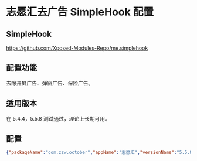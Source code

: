 # 志愿汇去广告 SimpleHook 配置

## SimpleHook

https://github.com/Xposed-Modules-Repo/me.simplehook

## 配置功能

去除开屏广告、弹窗广告、保险广告。

## 适用版本

在 5.4.4，5.5.8 测试通过，理论上长期可用。

## 配置

```json
{"packageName":"com.zzw.october","appName":"志愿汇","versionName":"5.5.8","description":"","configs":"[{\"className\":\"com.zzw.october.ad.MmAdManager\",\"methodName\":\"hasRequestAd\",\"resultValues\":\"true\",\"hookPoint\":\"after\",\"desc\":\"是否正在加载onStart广告，是那就不再加载了\"},{\"className\":\"com.zzw.october.LaunchActivity\",\"methodName\":\"isShowThirdAd\",\"resultValues\":\"false\",\"hookPoint\":\"after\",\"desc\":\"这样还会showOwnAd\"},{\"className\":\"com.zzw.october.bean.launch.StartUpBean$DataBean$OpenScreenAdvertiseBean\",\"methodName\":\"getCityAdvertSource\",\"resultValues\":\"0s\",\"hookPoint\":\"after\",\"desc\":\"showOwnAd里的判断条件，1为可展示\"},{\"className\":\"com.zzw.october.bean.InsuranceBean$DataBean\",\"methodName\":\"getStatus\",\"resultValues\":\"0\",\"hookPoint\":\"after\",\"desc\":\"志愿者保险弹窗/广告条，0为已购买\"}]","id":45}
```

